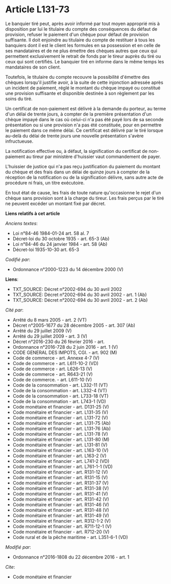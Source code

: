 # Article L131-73

Le banquier tiré peut, après avoir informé par tout moyen approprié mis à disposition par lui le titulaire du compte des
conséquences du défaut de provision, refuser le paiement d'un chèque pour défaut de provision suffisante. Il doit enjoindre
au titulaire du compte de restituer à tous les banquiers dont il est le client les formules en sa possession et en celle de
ses mandataires et de ne plus émettre des chèques autres que ceux qui permettent exclusivement le retrait de fonds par le
tireur auprès du tiré ou ceux qui sont certifiés. Le banquier tiré en informe dans le même temps les mandataires de son
client.

Toutefois, le titulaire du compte recouvre la possibilité d'émettre des chèques lorsqu'il justifie avoir, à la suite de cette
injonction adressée après un incident de paiement, réglé le montant du chèque impayé ou constitué une provision suffisante et
disponible destinée à son règlement par les soins du tiré. 

Un certificat de non-paiement est délivré à la demande du porteur, au terme d'un délai de trente jours, à compter de la
première présentation d'un chèque impayé dans le cas où celui-ci n'a pas été payé lors de sa seconde présentation ou si une
provision n'a pas été constituée, pour en permettre le paiement dans ce même délai. Ce certificat est délivré par le tiré
lorsque au-delà du délai de trente jours une nouvelle présentation s'avère infructueuse.

La notification effective ou, à défaut, la signification du certificat de non-paiement au tireur par ministère d'huissier
vaut commandement de payer.

L'huissier de justice qui n'a pas reçu justification du paiement du montant du chèque et des frais dans un délai de quinze
jours à compter de la réception de la notification ou de la signification délivre, sans autre acte de procédure ni frais, un
titre exécutoire.

En tout état de cause, les frais de toute nature qu'occasionne le rejet d'un chèque sans provision sont à la charge du
tireur. Les frais perçus par le tiré ne peuvent excéder un montant fixé par décret.

**Liens relatifs à cet article**

_Anciens textes_:

  - Loi n°84-46 1984-01-24 art. 58 al. 7
  - Décret-loi du 30 octobre 1935 - art. 65-3 (Ab)
  - Loi n°84-46 du 24 janvier 1984 - art. 58 (Ab)
  - Décret-loi 1935-10-30 art. 65-3

_Codifié par_:

  - Ordonnance n°2000-1223 du 14 décembre 2000 (V)

**Liens**:

  - TXT_SOURCE: Décret n°2002-694 du 30 avril 2002
  - TXT_SOURCE: Décret n°2002-694 du 30 avril 2002 - art. 1 (Ab)
  - TXT_SOURCE: Décret n°2002-694 du 30 avril 2002 - art. 2 (Ab)

_Cité par_:

  - Arrêté du 8 mars 2005 - art. 2 (VT)
  - Décret n°2005-1677 du 28 décembre 2005 - art. 307 (Ab)
  - Arrêté du 29 juillet 2009 (V)
  - Arrêté du 29 juillet 2009 - art. 3 (V)
  - Décret n°2016-230 du 26 février 2016 - art.
  - Ordonnance n°2016-728 du 2 juin 2016 - art. 1 (V)
  - CODE GENERAL DES IMPOTS, CGI. - art. 902 (M)
  - Code de commerce - art. Annexe 4-7 (V)
  - Code de commerce - art. L611-10-2 (VD)
  - Code de commerce - art. L626-13 (V)
  - Code de commerce - art. R643-21 (V)
  - Code de commerce. - art. L611-10 (V)
  - Code de la consommation - art. L332-11 (VT)
  - Code de la consommation - art. L332-4 (VT)
  - Code de la consommation - art. L733-18 (VT)
  - Code de la consommation - art. L743-1 (VD)
  - Code monétaire et financier - art. D131-25 (V)
  - Code monétaire et financier - art. L131-35 (V)
  - Code monétaire et financier - art. L131-72 (V)
  - Code monétaire et financier - art. L131-75 (Ab)
  - Code monétaire et financier - art. L131-76 (Ab)
  - Code monétaire et financier - art. L131-78 (V)
  - Code monétaire et financier - art. L131-80 (M)
  - Code monétaire et financier - art. L131-81 (V)
  - Code monétaire et financier - art. L163-10 (V)
  - Code monétaire et financier - art. L163-2 (V)
  - Code monétaire et financier - art. L741-2 (VD)
  - Code monétaire et financier - art. L761-1-1 (VD)
  - Code monétaire et financier - art. R131-12 (V)
  - Code monétaire et financier - art. R131-15 (V)
  - Code monétaire et financier - art. R131-37 (V)
  - Code monétaire et financier - art. R131-38 (V)
  - Code monétaire et financier - art. R131-41 (V)
  - Code monétaire et financier - art. R131-42 (V)
  - Code monétaire et financier - art. R131-46 (V)
  - Code monétaire et financier - art. R131-48 (V)
  - Code monétaire et financier - art. R131-49 (V)
  - Code monétaire et financier - art. R312-1-2 (V)
  - Code monétaire et financier - art. R711-12-1 (V)
  - Code monétaire et financier - art. R712-20 (V)
  - Code rural et de la pêche maritime - art. L351-6-1 (VD)

_Modifié par_:

  - Ordonnance n°2016-1808 du 22 décembre 2016 - art. 1

_Cite_:

  - Code monétaire et financier
